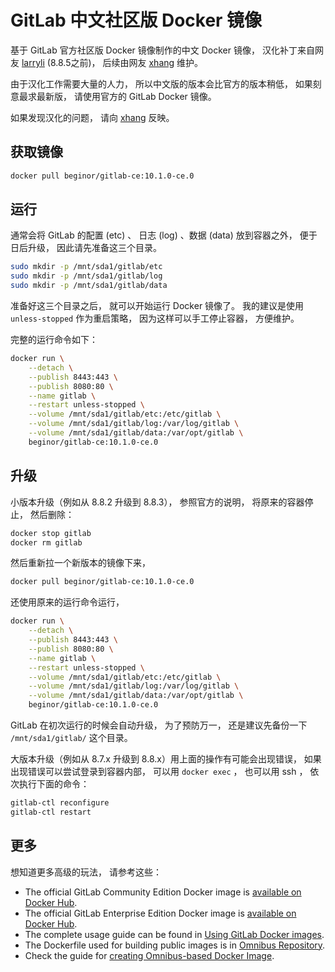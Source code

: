 # GitLab 中文社区版 Docker 镜像

基于 GitLab 官方社区版 Docker 镜像制作的中文 Docker 镜像， 汉化补丁来自网友 [larryli](https://gitlab.com/larryli/gitlab) (8.8.5之前)， 后续由网友 [xhang](https://gitlab.com/xhang/gitlab) 维护。

由于汉化工作需要大量的人力， 所以中文版的版本会比官方的版本稍低， 如果刻意最求最新版， 请使用官方的 GitLab Docker 镜像。

如果发现汉化的问题， 请向 [xhang](https://gitlab.com/xhang/gitlab) 反映。

## 获取镜像

```sh
docker pull beginor/gitlab-ce:10.1.0-ce.0
```

## 运行

通常会将 GitLab 的配置 (etc) 、 日志 (log) 、数据 (data) 放到容器之外， 便于日后升级， 因此请先准备这三个目录。

```sh
sudo mkdir -p /mnt/sda1/gitlab/etc
sudo mkdir -p /mnt/sda1/gitlab/log
sudo mkdir -p /mnt/sda1/gitlab/data
```
准备好这三个目录之后， 就可以开始运行 Docker 镜像了。 我的建议是使用`unless-stopped` 作为重启策略， 因为这样可以手工停止容器， 方便维护。

完整的运行命令如下：

```sh
docker run \
    --detach \
    --publish 8443:443 \
    --publish 8080:80 \
    --name gitlab \
    --restart unless-stopped \
    --volume /mnt/sda1/gitlab/etc:/etc/gitlab \
    --volume /mnt/sda1/gitlab/log:/var/log/gitlab \
    --volume /mnt/sda1/gitlab/data:/var/opt/gitlab \
    beginor/gitlab-ce:10.1.0-ce.0
```

## 升级

小版本升级（例如从 8.8.2 升级到 8.8.3）， 参照官方的说明， 将原来的容器停止， 然后删除：

```sh
docker stop gitlab
docker rm gitlab
```

然后重新拉一个新版本的镜像下来， 

```sh
docker pull beginor/gitlab-ce:10.1.0-ce.0
```

还使用原来的运行命令运行， 

```sh
docker run \
    --detach \
    --publish 8443:443 \
    --publish 8080:80 \
    --name gitlab \
    --restart unless-stopped \
    --volume /mnt/sda1/gitlab/etc:/etc/gitlab \
    --volume /mnt/sda1/gitlab/log:/var/log/gitlab \
    --volume /mnt/sda1/gitlab/data:/var/opt/gitlab \
    beginor/gitlab-ce:10.1.0-ce.0
```

GitLab 在初次运行的时候会自动升级， 为了预防万一， 还是建议先备份一下 `/mnt/sda1/gitlab/` 这个目录。

大版本升级（例如从 8.7.x 升级到 8.8.x）用上面的操作有可能会出现错误， 如果出现错误可以尝试登录到容器内部， 可以用 `docker exec` ， 也可以用 ssh ， 依次执行下面的命令：

```sh
gitlab-ctl reconfigure
gitlab-ctl restart
```

## 更多

想知道更多高级的玩法， 请参考这些： 

- The official GitLab Community Edition Docker image is [available on Docker Hub](https://registry.hub.docker.com/u/gitlab/gitlab-ce/).
- The official GitLab Enterprise Edition Docker image is [available on Docker Hub](https://registry.hub.docker.com/u/gitlab/gitlab-ee/).
- The complete usage guide can be found in [Using GitLab Docker images](http://doc.gitlab.com/omnibus/docker/).
- The Dockerfile used for building public images is in [Omnibus Repository](https://gitlab.com/gitlab-org/omnibus-gitlab/tree/master/docker).
- Check the guide for [creating Omnibus-based Docker Image](http://doc.gitlab.com/omnibus/build/README.html#Build-Docker-image).
